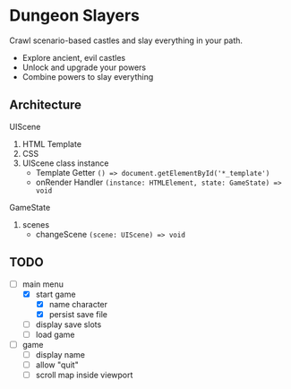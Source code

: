 # Dungeon Slayers

Crawl scenario-based castles and slay everything in your path.

- Explore ancient, evil castles
- Unlock and upgrade your powers
- Combine powers to slay everything

## Architecture

UIScene
1. HTML Template
2. CSS
3. UIScene class instance
    - Template Getter `() => document.getElementById('*_template')`
    - onRender Handler `(instance: HTMLElement, state: GameState) => void`

GameState
1. scenes
    - changeScene `(scene: UIScene) => void`

## TODO
- [ ] main menu
    - [x] start game
        - [x] name character
        - [x] persist save file
    - [ ] display save slots
    - [ ] load game
- [ ] game
    - [ ] display name
    - [ ] allow "quit"
    - [ ] scroll map inside viewport
